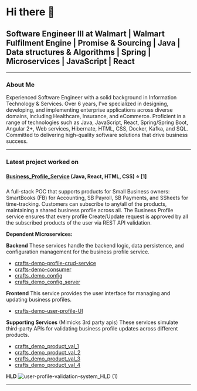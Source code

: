# Hi there 👋

## Software Engineer III at Walmart | Walmart Fulfilment Engine | Promise & Sourcing | Java | Data structures & Algorithms | Spring | Microservices | JavaScript | React

---

### About Me

Experienced Software Engineer with a solid background in Information Technology & Services. Over 6 years, I've specialized in designing, developing, and implementing enterprise applications across diverse domains, including Healthcare, Insurance, and eCommerce. Proficient in a range of technologies such as Java, JavaScript, React, Spring/Spring Boot, Angular 2+, Web services, Hibernate, HTML, CSS, Docker, Kafka, and SQL. Committed to delivering high-quality software solutions that drive business success.

---
### Latest project worked on
#### [Business_Profile_Service](https://github.com/stars/arpan-banerjee7/lists/crafts-demo) (Java, React, HTML, CSS) ⭐ [1]
A full-stack POC that supports products for Small Business owners: SmartBooks (FB) for Accounting, SB Payroll, SB Payments, and SSheets for time-tracking. Customers can subscribe to any/all of the products, maintaining a shared business profile across all. The Business Profile service ensures that every profile Create/Update request is approved by all the subscribed products of the user via REST API validation.

**Dependent Microservices:**

**Backend**
These services handle the backend logic, data persistence, and configuration management for the business profile service.
- [crafts-demo-profile-crud-service](https://github.com/arpan-banerjee7/crafts-demo-profile-crud-service)
- [crafts-demo-consumer](https://github.com/arpan-banerjee7/crafts-demo-consumer)
- [crafts_demo_config](https://github.com/arpan-banerjee7/crafts_demo_config)
- [crafts_demo_config_server](https://github.com/arpan-banerjee7/crafts_demo_config_server)

**Frontend**
This service provides the user interface for managing and updating business profiles.
- [crafts-demo-user-profile-UI](https://github.com/arpan-banerjee7/crafts-demo-user-profile-UI)

**Supporting Services** (Mimicks 3rd party apis)
These services simulate third-party APIs for validating business profile updates across different products.
- [crafts_demo_product_val_1](https://github.com/arpan-banerjee7/crafts_demo_product_val_1)
- [crafts_demo_product_val_2](https://github.com/arpan-banerjee7/crafts_demo_product_val_2)
- [crafts_demo_product_val_3](https://github.com/arpan-banerjee7/crafts_demo_product_val_3)
- [crafts_demo_product_val_4](https://github.com/arpan-banerjee7/crafts_demo_product_val_4)

**HLD**
![user-profile-validation-system_HLD (1)](https://github.com/arpan-banerjee7/crafts-demo-profile-crud-service/assets/62155359/a34b2940-8e37-4ba7-b992-e926ac887567)


---
